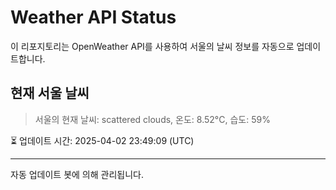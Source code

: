 
# Weather API Status

이 리포지토리는 OpenWeather API를 사용하여 서울의 날씨 정보를 자동으로 업데이트합니다.

## 현재 서울 날씨
> 서울의 현재 날씨: scattered clouds, 온도: 8.52°C, 습도: 59%

⏳ 업데이트 시간: 2025-04-02 23:49:09 (UTC)

---
자동 업데이트 봇에 의해 관리됩니다.
